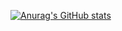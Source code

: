 [![Anurag's GitHub stats](https://github-readme-stats.vercel.app/api?username=Quierounnombre&count_private=true&show_icons=true&theme=radical)](https://github.com/anuraghazra/github-readme-stats)
